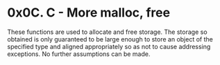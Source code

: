 # 0x0C. C - More malloc, free

These functions are used to allocate and free storage. The storage so obtained is only
guaranteed to be large enough to store an object of the specified type and aligned
appropriately so as not to cause addressing exceptions. No further assumptions can
be made.
